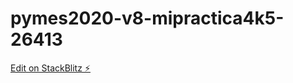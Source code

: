 # pymes2020-v8-mipractica4k5-26413

[Edit on StackBlitz ⚡️](https://stackblitz.com/edit/pymes2020-v8-mipractica4k5-26413)